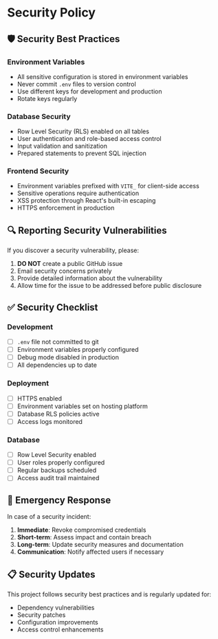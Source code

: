 # Security Policy

## 🛡️ Security Best Practices

### Environment Variables
- All sensitive configuration is stored in environment variables
- Never commit `.env` files to version control
- Use different keys for development and production
- Rotate keys regularly

### Database Security
- Row Level Security (RLS) enabled on all tables
- User authentication and role-based access control
- Input validation and sanitization
- Prepared statements to prevent SQL injection

### Frontend Security
- Environment variables prefixed with `VITE_` for client-side access
- Sensitive operations require authentication
- XSS protection through React's built-in escaping
- HTTPS enforcement in production

## 🔍 Reporting Security Vulnerabilities

If you discover a security vulnerability, please:

1. **DO NOT** create a public GitHub issue
2. Email security concerns privately
3. Provide detailed information about the vulnerability
4. Allow time for the issue to be addressed before public disclosure

## ✅ Security Checklist

### Development
- [ ] `.env` file not committed to git
- [ ] Environment variables properly configured
- [ ] Debug mode disabled in production
- [ ] All dependencies up to date

### Deployment  
- [ ] HTTPS enabled
- [ ] Environment variables set on hosting platform
- [ ] Database RLS policies active
- [ ] Access logs monitored

### Database
- [ ] Row Level Security enabled
- [ ] User roles properly configured
- [ ] Regular backups scheduled
- [ ] Access audit trail maintained

## 🚨 Emergency Response

In case of a security incident:

1. **Immediate**: Revoke compromised credentials
2. **Short-term**: Assess impact and contain breach
3. **Long-term**: Update security measures and documentation
4. **Communication**: Notify affected users if necessary

## 📋 Security Updates

This project follows security best practices and is regularly updated for:
- Dependency vulnerabilities
- Security patches
- Configuration improvements
- Access control enhancements